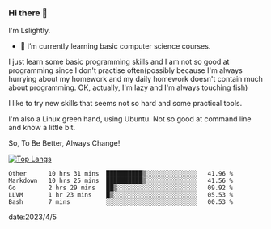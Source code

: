### Hi there 👋

I'm Lslightly.

- 🌱 I’m currently learning basic computer science courses.

I just learn some basic programming skills and I am not so good at programming since I don't practise often(possibly because I'm always hurrying about my homework and my daily homework doesn't contain much about programming. OK, actually, I'm lazy and I'm always touching fish)

I like to try new skills that seems not so hard and some practical tools.

I'm also a Linux green hand, using Ubuntu. Not so good at command line and know a little bit.

So, To Be Better, Always Change!

[![Top Langs](https://github-readme-stats.vercel.app/api/top-langs/?username=Lslightly&layout=compact)](https://github.com/anuraghazra/github-readme-stats)

<!--START_SECTION:waka-->

```text
Other      10 hrs 31 mins  ██████████▒░░░░░░░░░░░░░░   41.96 %
Markdown   10 hrs 25 mins  ██████████▒░░░░░░░░░░░░░░   41.56 %
Go         2 hrs 29 mins   ██▒░░░░░░░░░░░░░░░░░░░░░░   09.92 %
LLVM       1 hr 23 mins    █▒░░░░░░░░░░░░░░░░░░░░░░░   05.53 %
Bash       7 mins          ░░░░░░░░░░░░░░░░░░░░░░░░░   00.53 %
```

<!--END_SECTION:waka-->

date:2023/4/5

